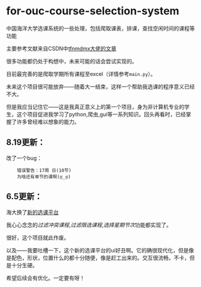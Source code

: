 # for-ouc-course-selection-system
中国海洋大学选课系统的一些处理，包括爬取课表，排课，查找空闲时间的课程等功能

主要参考文献来自CSDN中[tfnmdmx大佬的文章](https://blog.csdn.net/tfnmdmx/article/details/119023381)

很多功能都仍处于构想中，未来可能的话会尝试实现的。

目前最完善的是爬取学期所有课程至excel（详情参考`main.py`）。

未来这个项目很可能放弃——随着大一结束，这样一个帮助我选课的程序意义已经不大。

但是我应当记住它——这是我真正意义上的第一个项目，身为非计算机专业的学生，这个项目促进我学习了python,爬虫,gui等一系列知识。回头再看时，已经掌握了许多曾经难以想象的能力。

## 8.19更新：

改了一个bug：
```
    错误警告：17周 日(10节)
    为啥还有单节的课啊(ಥ_ಥ)
```

## 6.5更新：

海大换了[新的选课平台](http://jwgl2024.ouc.edu.cn/jsxsd/)

我心心念念的*过滤冲突课程*,*过滤限选课程*,*选择星期节次*功能都实现了。

很好，这个项目就此作废。

以及——我要吐槽一下，这个新的选课平台的ui好丑啊。它的确很现代化，但是像是配色，形状，位置什么的都十分随便，像是赶工出来的。交互很流畅，不卡，但是十分生硬。

希望后续会有优化。一定要有呀！
